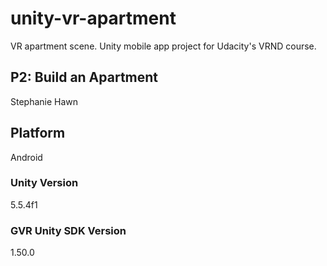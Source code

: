 # unity-vr-apartment
VR apartment scene. Unity mobile app project for Udacity's VRND course.
## P2: Build an Apartment

Stephanie Hawn

## Platform
Android

### Unity Version 
5.5.4f1

### GVR Unity SDK Version
1.50.0

